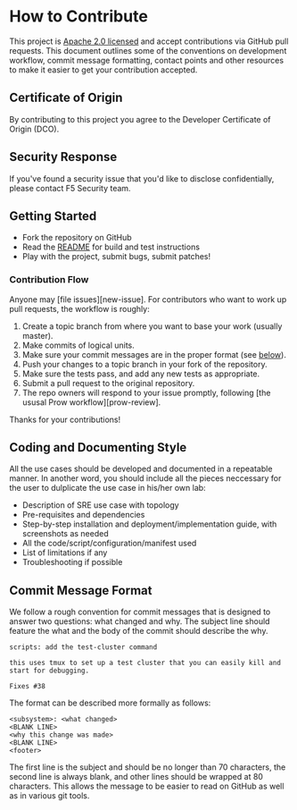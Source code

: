 # How to Contribute

This project is [Apache 2.0 licensed](LICENSE) and accept contributions via
GitHub pull requests. This document outlines some of the conventions on
development workflow, commit message formatting, contact points and other
resources to make it easier to get your contribution accepted.

## Certificate of Origin

By contributing to this project you agree to the Developer Certificate of
Origin (DCO).

## Security Response

If you've found a security issue that you'd like to disclose confidentially, please contact F5 Security team.

## Getting Started

- Fork the repository on GitHub
- Read the [README](README.md) for build and test instructions
- Play with the project, submit bugs, submit patches!

### Contribution Flow

Anyone may [file issues][new-issue].
For contributors who want to work up pull requests, the workflow is roughly:

1. Create a topic branch from where you want to base your work (usually master).
2. Make commits of logical units.
3. Make sure your commit messages are in the proper format (see [below](#commit-message-format)).
4. Push your changes to a topic branch in your fork of the repository.
5. Make sure the tests pass, and add any new tests as appropriate.
6. Submit a pull request to the original repository.
7. The repo owners will respond to your issue promptly, following [the ususal Prow workflow][prow-review].

Thanks for your contributions!

## Coding and Documenting Style

All the use cases should be developed and documented in a repeatable manner. In another word, you should include all the pieces neccessary for the user to dulplicate the use case in his/her own lab: 
- Description of SRE use case with topology
- Pre-requisites and dependencies
- Step-by-step installation and deployment/implementation guide, with screenshots as needed
- All the code/script/configuration/manifest used
- List of limitations if any
- Troubleshooting if possible


## Commit Message Format

We follow a rough convention for commit messages that is designed to answer two
questions: what changed and why. The subject line should feature the what and
the body of the commit should describe the why.

```
scripts: add the test-cluster command

this uses tmux to set up a test cluster that you can easily kill and
start for debugging.

Fixes #38
```

The format can be described more formally as follows:

```
<subsystem>: <what changed>
<BLANK LINE>
<why this change was made>
<BLANK LINE>
<footer>
```

The first line is the subject and should be no longer than 70 characters, the
second line is always blank, and other lines should be wrapped at 80 characters.
This allows the message to be easier to read on GitHub as well as in various
git tools.

